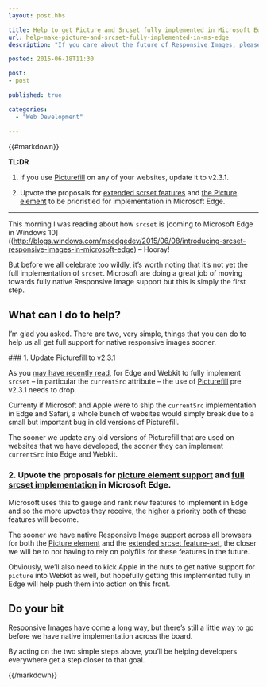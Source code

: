 ```yaml
---
layout: post.hbs

title: Help to get Picture and Srcset fully implemented in Microsoft Edge
url: help-make-picture-and-srcset-fully-implemented-in-ms-edge
description: "If you care about the future of Responsive Images, please carry out the following two requests."

posted: 2015-06-18T11:30

post:
- post

published: true

categories:
  - "Web Development"

---
```


{{#markdown}}

**TL:DR**

1. If you use [Picturefill](https://github.com/scottjehl/picturefill) on any of your websites, update it to v2.3.1.

2. Upvote the proposals for [extended scrset features](https://wpdev.uservoice.com/forums/257854-microsoft-edge-developer/suggestions/8204535-support-of-the-width-descriptor-in-srcset-and-the) and [the Picture element](https://wpdev.uservoice.com/forums/257854-microsoft-edge-developer/suggestions/6261271-picture-element) to be prioristied for implementation in Microsoft Edge.

---

This morning I was reading about how `srcset` is [coming to Microsoft Edge in Windows 10]((http://blogs.windows.com/msedgedev/2015/06/08/introducing-srcset-responsive-images-in-microsoft-edge) – Hooray!

But before we all celebrate too wildly, it’s worth noting that it’s not yet the full implementation of `srcset`.  Microsoft are doing a great job of moving towards fully native Responsive Image support but this is simply the first step.


## What can I do to help?

I’m glad you asked.  There are two, very simple, things that you can do to help us all get full support for native responsive images sooner.


### 1. Update Picturefill to v2.3.1

As you [may have recently read](https://css-tricks.com/please-update-picturefill/), for Edge and Webkit to fully implement `srcset` – in particular the `currentSrc` attribute – the use of [Picturefill](https://github.com/scottjehl/picturefill) pre v2.3.1 needs to drop.

Currenty if Microsoft and Apple were to ship the `currentSrc` implementation in Edge and Safari, a whole bunch of websites would simply break due to a small but important bug in old versions of Picturefill.

The sooner we update any old versions of Picturefill that are used on websites that we have developed, the sooner they can implement `currentSrc` into Edge and Webkit.



### 2. Upvote the proposals for [picture element support](https://wpdev.uservoice.com/forums/257854-microsoft-edge-developer/suggestions/6261271-picture-element) and [full srcset implementation](https://wpdev.uservoice.com/forums/257854-microsoft-edge-developer/suggestions/8204535-support-of-the-width-descriptor-in-srcset-and-the) in Microsoft Edge.

Microsoft uses this to gauge and rank new features to implement in Edge and so the more upvotes they receive, the higher a priority both of these features will become.

The sooner we have native Responsive Image support across all browsers for both the [Picture element](http://caniuse.com/#search=picture) and the [extended srcset feature-set](http://caniuse.com/#search=srcse), the closer we will be to not having to rely on polyfills for these features in the future.

Obviously, we’ll also need to kick Apple in the nuts to get native support for `picture` into Webkit as well, but hopefully getting this implemented fully in Edge will help push them into action on this front.


## Do your bit

Responsive Images have come a long way, but there’s still a little way to go before we have native implementation across the board.

By acting on the two simple steps above, you’ll be helping developers everywhere get a step closer to that goal.


{{/markdown}}
